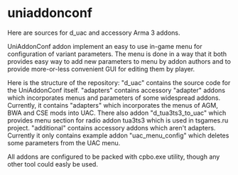 uniaddonconf
============

Here are sources for d_uac and accessory Arma 3 addons.

  UniAddonConf addon implement an easy to use in-game menu for configuration of 
variant parameters. The menu is done in a way that it both provides easy way to 
add new parameters to menu by addon authors and to provide more-or-less 
convenient GUI for editing them by player.

  Here is the structure of the repository:
    "d_uac" contains the source code for the UniAddonConf itself.
    "adapters" contains accessory "adapter" addons which incorporates menus and 
        parameters of some widespread addons. Currently, it contains "adapters"
        which incorporates the menus of AGM, BWA and CSE mods into UAC. There 
        also addon "d_tua3ts3_to_uac" which provides menu section for radio 
        addon tua3ts3 which is used in tsgames.ru project.
    "additional" contains accessory addons which aren't adapters. Currently it
        only contains example addon "uac_menu_config" which deletes some 
        parameters from the UAC menu.
        
  All addons are configured to be packed with cpbo.exe utility, though any other
tool could easly be used.
  